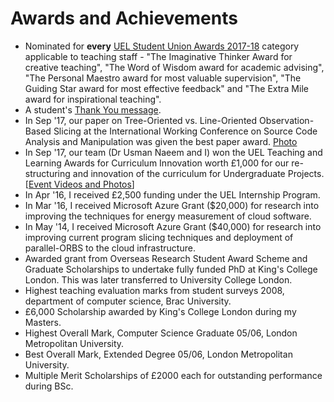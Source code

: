 # Awards and Achievements

 * Nominated for **every** [UEL Student Union Awards 2017-18](https://www.uelunion.org/slta/2017-2018/) category applicable to teaching staff - "The Imaginative Thinker Award for creative teaching", "The Word of Wisdom award for academic advising", "The Personal Maestro award for most valuable supervision", "The Guiding Star award for most effective feedback" and "The Extra Mile award for inspirational teaching". 
 * A student's [Thank You message](https://youtu.be/eKqwHG-ykHk?t=1m54s).
 * In Sep '17, our paper on Tree-Oriented vs. Line-Oriented Observation-Based Slicing at the International Working Conference on Source Code Analysis and Manipulation was given the best paper award. [Photo](images/IMG_2483.jpeg)
 * In Sep '17, our team (Dr Usman Naeem and I) won the UEL Teaching and Learning Awards for Curriculum Innovation worth £1,000 for our re-structuring and innovation of the curriculum for Undergraduate Projects. [[Event Videos and Photos](event-videos-photo.md)]
 * In Apr '16, I received £2,500 funding under the UEL Internship Program.
 * In Mar '16, I received Microsoft Azure Grant ($20,000) for research into improving the techniques for energy measurement of cloud software.
 * In May '14, I received Microsoft Azure Grant ($40,000) for research into improving current program slicing techniques and deployment of parallel-ORBS to the cloud infrastructure.
 * Awarded grant from Overseas Research Student Award Scheme and Graduate Scholarships to undertake fully funded PhD at King's College London. This was later transferred to University College London.
 * Highest teaching evaluation marks from student surveys 2008, department of computer science, Brac University.
 * £6,000 Scholarship awarded by King's College London during my Masters.
 * Highest Overall Mark, Computer Science Graduate 05/06, London Metropolitan University.
 * Best Overall Mark, Extended Degree 05/06, London Metropolitan University.
 * Multiple Merit Scholarships of £2000 each for outstanding performance during BSc.
